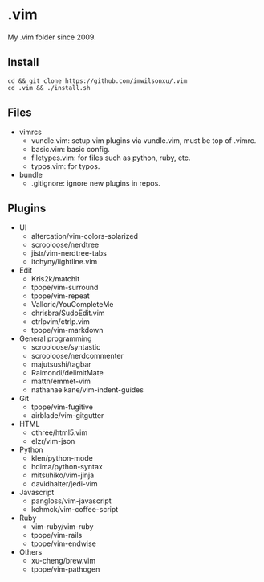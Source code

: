 # .vim

My .vim folder since 2009.

## Install

    cd && git clone https://github.com/imwilsonxu/.vim
    cd .vim && ./install.sh

## Files

* vimrcs
    * vundle.vim: setup vim plugins via vundle.vim, must be top of .vimrc.
    * basic.vim: basic config.
    * filetypes.vim: for files such as python, ruby, etc.
    * typos.vim: for typos.
* bundle
    * .gitignore: ignore new plugins in repos.

## Plugins

* UI
    * altercation/vim-colors-solarized
    * scrooloose/nerdtree
    * jistr/vim-nerdtree-tabs
    * itchyny/lightline.vim
* Edit
    * Kris2k/matchit
    * tpope/vim-surround
    * tpope/vim-repeat
    * Valloric/YouCompleteMe
    * chrisbra/SudoEdit.vim
    * ctrlpvim/ctrlp.vim
    * tpope/vim-markdown
* General programming
    * scrooloose/syntastic
    * scrooloose/nerdcommenter
    * majutsushi/tagbar
    * Raimondi/delimitMate
    * mattn/emmet-vim
    * nathanaelkane/vim-indent-guides
* Git
    * tpope/vim-fugitive
    * airblade/vim-gitgutter
* HTML
    * othree/html5.vim
    * elzr/vim-json
* Python
    * klen/python-mode
    * hdima/python-syntax
    * mitsuhiko/vim-jinja
    * davidhalter/jedi-vim
* Javascript
    * pangloss/vim-javascript
    * kchmck/vim-coffee-script
* Ruby
    * vim-ruby/vim-ruby
    * tpope/vim-rails
    * tpope/vim-endwise
* Others
    * xu-cheng/brew.vim
    * tpope/vim-pathogen
